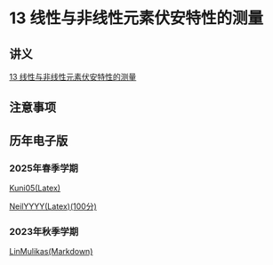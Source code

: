 # 13 线性与非线性元素伏安特性的测量

## 讲义

[13 线性与非线性元素伏安特性的测量](https://github.com/dark-but-spark/SUSTech-PHY104B-Yellow-Pages/blob/main/docs/13/13.pdf)

## 注意事项


## 历年电子版

### 2025年春季学期

[Kuni05(Latex)](https://github.com/Kuni05/SUSTech-PHY104B/tree/main/2025/%E6%8A%A5%E5%91%8A/13%20%E7%BA%BF%E6%80%A7%E4%B8%8E%E9%9D%9E%E7%BA%BF%E6%80%A7%E5%85%83%E4%BB%B6%E4%BC%8F%E5%AE%89%E7%89%B9%E6%80%A7%E7%9A%84%E6%B5%8B%E9%87%8F)

[NeilYYYY(Latex)(100分)](https://github.com/NeilYYYY/PHY104B_SUSTech_Experiments_of_Fundamental_Physics/tree/main/2_%E7%BA%BF%E6%80%A7%E4%B8%8E%E9%9D%9E%E7%BA%BF%E6%80%A7%E5%85%83%E4%BB%B6%E4%BC%8F%E5%AE%89%E7%89%B9%E6%80%A7%E7%9A%84%E6%B5%8B%E9%87%8F_100%E5%88%86)

### 2023年秋季学期
[LinMulikas(Markdown)](https://github.com/LinMulikas/PHY104B-Experiments-of-Fundamental-Physics/tree/main/Lab%204%20%E9%9D%9E%E7%BA%BF%E6%80%A7%E5%85%83%E4%BB%B6%E7%9A%84%E4%BC%8F%E6%A1%88%E7%89%B9%E6%80%A7%E6%9B%B2%E7%BA%BF)